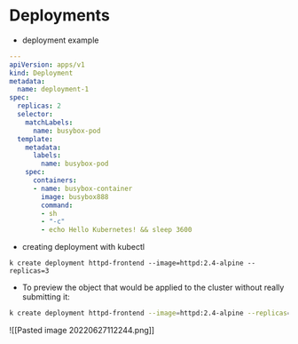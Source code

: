 # Deployments

- deployment example
```yaml
---
apiVersion: apps/v1
kind: Deployment
metadata:
  name: deployment-1
spec:
  replicas: 2
  selector:
    matchLabels:
      name: busybox-pod
  template:
    metadata:
      labels:
        name: busybox-pod
    spec:
      containers:
      - name: busybox-container
        image: busybox888
        command:
        - sh
        - "-c"
        - echo Hello Kubernetes! && sleep 3600
```

- creating deployment with kubectl
```
k create deployment httpd-frontend --image=httpd:2.4-alpine --replicas=3
```

- To preview the object that would be applied to the cluster without really submitting it:
```bash
k create deployment httpd-frontend --image=httpd:2.4-alpine --replicas=3 --dry-run=client -o yaml > deployment.yaml
```


![[Pasted image 20220627112244.png]]